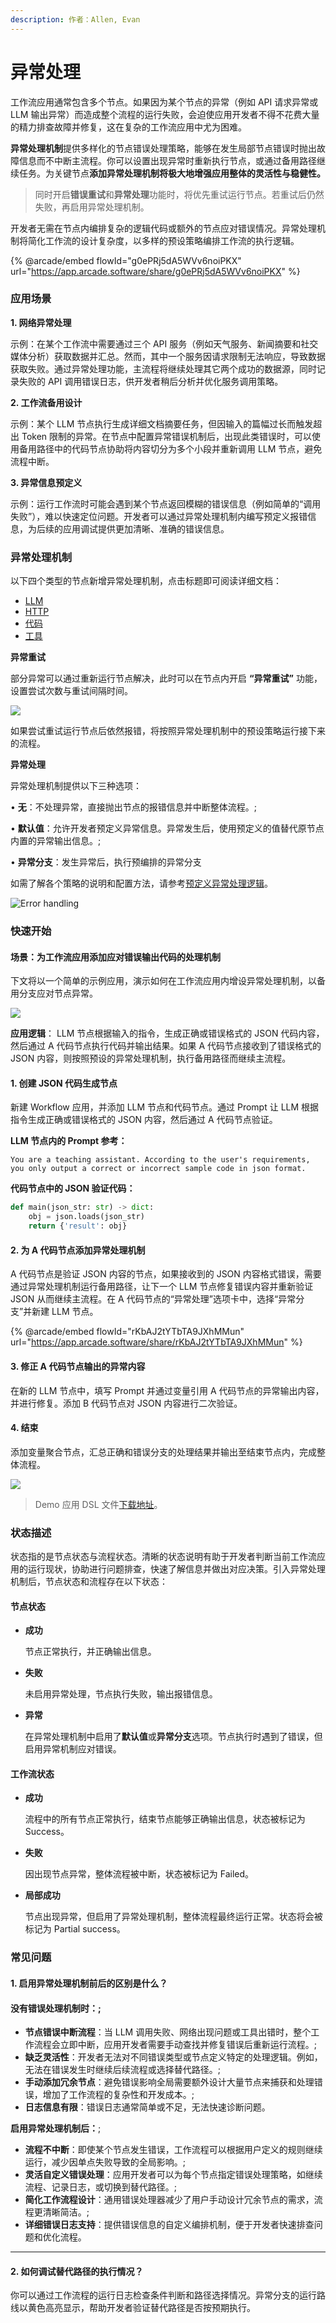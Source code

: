 ```yaml
---
description: 作者：Allen, Evan
---
```


# 异常处理

工作流应用通常包含多个节点。如果因为某个节点的异常（例如 API 请求异常或 LLM 输出异常）而造成整个流程的运行失败，会迫使应用开发者不得不花费大量的精力排查故障并修复，这在复杂的工作流应用中尤为困难。

**异常处理机制**提供多样化的节点错误处理策略，能够在发生局部节点错误时抛出故障信息而不中断主流程。你可以设置出现异常时重新执行节点，或通过备用路径继续任务。为关键节点**添加异常处理机制将极大地增强应用整体的灵活性与稳健性。**

> 同时开启**错误重试**和**异常处理**功能时，将优先重试运行节点。若重试后仍然失败，再启用异常处理机制。

开发者无需在节点内编排复杂的逻辑代码或额外的节点应对错误情况。异常处理机制将简化工作流的设计复杂度，以多样的预设策略编排工作流的执行逻辑。

{% @arcade/embed flowId="g0ePRj5dA5WVv6noiPKX" url="https://app.arcade.software/share/g0ePRj5dA5WVv6noiPKX" %}

### 应用场景

**1. 网络异常处理**

示例：在某个工作流中需要通过三个 API 服务（例如天气服务、新闻摘要和社交媒体分析）获取数据并汇总。然而，其中一个服务因请求限制无法响应，导致数据获取失败。通过异常处理功能，主流程将继续处理其它两个成功的数据源，同时记录失败的 API 调用错误日志，供开发者稍后分析并优化服务调用策略。

**2. 工作流备用设计**

示例：某个 LLM 节点执行生成详细文档摘要任务，但因输入的篇幅过长而触发超出 Token 限制的异常。在节点中配置异常错误机制后，出现此类错误时，可以使用备用路径中的代码节点协助将内容切分为多个小段并重新调用 LLM 节点，避免流程中断。

**3. 异常信息预定义**

示例：运行工作流时可能会遇到某个节点返回模糊的错误信息（例如简单的“调用失败”），难以快速定位问题。开发者可以通过异常处理机制内编写预定义报错信息，为后续的应用调试提供更加清晰、准确的错误信息。

### 异常处理机制

以下四个类型的节点新增异常处理机制，点击标题即可阅读详细文档：

* [LLM](../node/llm.md)
* [HTTP](../node/http-request.md)
* [代码](../node/code.md)
* [工具](../node/tools.md)

**异常重试**

部分异常可以通过重新运行节点解决，此时可以在节点内开启 **“异常重试”** 功能，设置尝试次数与重试间隔时间。

![](https://assets-docs.dify.ai/2024/12/18097e4c94b67a79150b967fc50f9f43.png)

如果尝试重试运行节点后依然报错，将按照异常处理机制中的预设策略运行接下来的流程。

**异常处理**

异常处理机制提供以下三种选项：

• **无**：不处理异常，直接抛出节点的报错信息并中断整体流程。;

• **默认值**：允许开发者预定义异常信息。异常发生后，使用预定义的值替代原节点内置的异常输出信息。;

• **异常分支**：发生异常后，执行预编排的异常分支

如需了解各个策略的说明和配置方法，请参考[预定义异常处理逻辑](predefined-nodes-failure-logic.md)。

![Error handling](https://assets-docs.dify.ai/2024/12/6e2655949889d4d162945d840d698649.png)

### 快速开始

#### 场景：为工作流应用添加应对错误输出代码的处理机制

下文将以一个简单的示例应用，演示如何在工作流应用内增设异常处理机制，以备用分支应对节点异常。

![](https://assets-docs.dify.ai/2024/12/958326384d3b60a98246e9ff565c7ed3.png)

**应用逻辑**： LLM 节点根据输入的指令，生成正确或错误格式的 JSON 代码内容，然后通过 A 代码节点执行代码并输出结果。如果 A 代码节点接收到了错误格式的 JSON 内容，则按照预设的异常处理机制，执行备用路径而继续主流程。

#### 1. 创建 JSON 代码生成节点

新建 Workflow 应用，并添加 LLM 节点和代码节点。通过 Prompt 让 LLM 根据指令生成正确或错误格式的 JSON 内容，然后通过 A 代码节点验证。

**LLM 节点内的 Prompt 参考：**

```
You are a teaching assistant. According to the user's requirements, you only output a correct or incorrect sample code in json format.
```

**代码节点中的 JSON 验证代码：**

```python
def main(json_str: str) -> dict:
    obj = json.loads(json_str)
    return {'result': obj}
```

#### 2. 为 A 代码节点添加异常处理机制

A 代码节点是验证 JSON 内容的节点，如果接收到的 JSON 内容格式错误，需要通过异常处理机制运行备用路径，让下一个 LLM 节点修复错误内容并重新验证 JSON 从而继续主流程。在 A 代码节点的“异常处理”选项卡中，选择“异常分支”并新建 LLM 节点。

{% @arcade/embed flowId="rKbAJ2tYTbTA9JXhMMun" url="https://app.arcade.software/share/rKbAJ2tYTbTA9JXhMMun" %}

#### 3. 修正 A 代码节点输出的异常内容

在新的 LLM 节点中，填写 Prompt 并通过变量引用 A 代码节点的异常输出内容，并进行修复。添加 B 代码节点对 JSON 内容进行二次验证。

#### 4. 结束

添加变量聚合节点，汇总正确和错误分支的处理结果并输出至结束节点内，完成整体流程。

![](https://assets-docs.dify.ai/2024/12/059b5a814514cd9abe10f1f4077ed17f.png)

> Demo 应用 DSL 文件[下载地址](https://assets-docs.dify.ai/2024/12/087861aa20e06bb4f8a2bef7e7ae0522.yml)。

### 状态描述

状态指的是节点状态与流程状态。清晰的状态说明有助于开发者判断当前工作流应用的运行现状，协助进行问题排查，快速了解信息并做出对应决策。引入异常处理机制后，节点状态和流程存在以下状态：

#### **节点状态**

*   **成功**

    节点正常执行，并正确输出信息。
*   **失败**

    未启用异常处理，节点执行失败，输出报错信息。
*   **异常**

    在异常处理机制中启用了**默认值**或**异常分支**选项。节点执行时遇到了错误，但启用异常机制应对错误。

#### 工作流状态

*   **成功**

    流程中的所有节点正常执行，结束节点能够正确输出信息，状态被标记为 Success。
*   **失败**

    因出现节点异常，整体流程被中断，状态被标记为 Failed。
*   **局部成功**

    节点出现异常，但启用了异常处理机制，整体流程最终运行正常。状态将会被标记为 Partial success。

### 常见问题

#### 1. 启用异常处理机制前后的区别是什么？

#### **没有错误处理机制时：**;

* **节点错误中断流程**：当 LLM 调用失败、网络出现问题或工具出错时，整个工作流程会立即中断，应用开发者需要手动查找并修复错误后重新运行流程。;
* **缺乏灵活性**：开发者无法对不同错误类型或节点定义特定的处理逻辑。例如，无法在错误发生时继续后续流程或选择替代路径。;
* **手动添加冗余节点**：避免错误影响全局需要额外设计大量节点来捕获和处理错误，增加了工作流程的复杂性和开发成本。;
* **日志信息有限**：错误日志通常简单或不足，无法快速诊断问题。

**启用异常处理机制后：**;

* **流程不中断**：即使某个节点发生错误，工作流程可以根据用户定义的规则继续运行，减少因单点失败导致的全局影响。;
* **灵活自定义错误处理**：应用开发者可以为每个节点指定错误处理策略，如继续流程、记录日志，或切换到替代路径。;
* **简化工作流程设计**：通用错误处理器减少了用户手动设计冗余节点的需求，流程更清晰简洁。;
* **详细错误日志支持**：提供错误信息的自定义编排机制，便于开发者快速排查问题和优化流程。

***

#### 2. 如何调试替代路径的执行情况？

你可以通过工作流程的运行日志检查条件判断和路径选择情况。异常分支的运行路线以黄色高亮显示，帮助开发者验证替代路径是否按预期执行。
